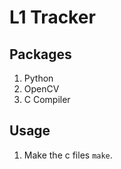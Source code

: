 L1 Tracker
 =======

Packages
 -----------
 
1. Python
2. OpenCV
3.  C Compiler

Usage
----------
 
 1. Make the c files `make`.
 
